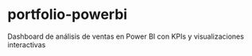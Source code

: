 # portfolio-powerbi
Dashboard de análisis de ventas en Power BI con KPIs y visualizaciones interactivas
